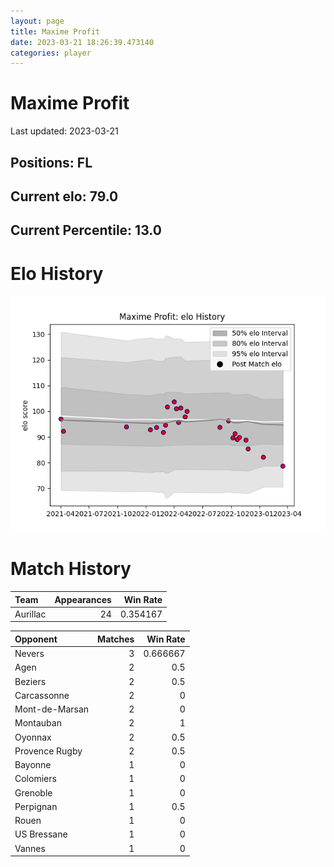 ```yaml
---  
layout: page  
title: Maxime Profit  
date: 2023-03-21 18:26:39.473140  
categories: player  
---
```

# Maxime Profit


Last updated: 2023-03-21
## Positions: FL

## Current elo: 79.0

## Current Percentile: 13.0

# Elo History


![elo history](history_MaximeProfit.png)
# Match History


| Team     |   Appearances |   Win Rate |
|:---------|--------------:|-----------:|
| Aurillac |            24 |   0.354167 |

| Opponent       |   Matches |   Win Rate |
|:---------------|----------:|-----------:|
| Nevers         |         3 |   0.666667 |
| Agen           |         2 |   0.5      |
| Beziers        |         2 |   0.5      |
| Carcassonne    |         2 |   0        |
| Mont-de-Marsan |         2 |   0        |
| Montauban      |         2 |   1        |
| Oyonnax        |         2 |   0.5      |
| Provence Rugby |         2 |   0.5      |
| Bayonne        |         1 |   0        |
| Colomiers      |         1 |   0        |
| Grenoble       |         1 |   0        |
| Perpignan      |         1 |   0.5      |
| Rouen          |         1 |   0        |
| US Bressane    |         1 |   0        |
| Vannes         |         1 |   0        |